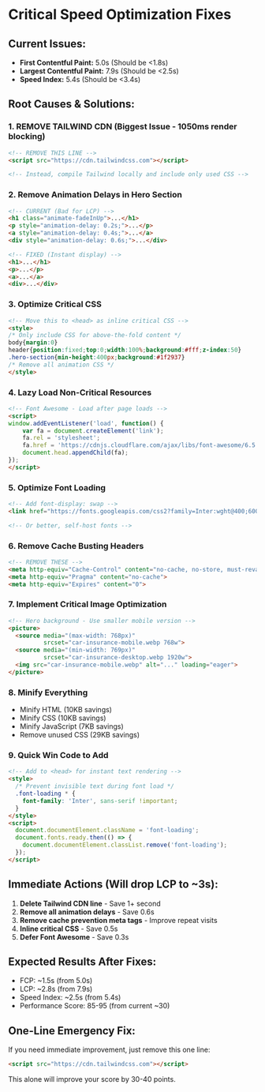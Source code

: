 # Critical Speed Optimization Fixes

## Current Issues:
- **First Contentful Paint:** 5.0s (Should be <1.8s)
- **Largest Contentful Paint:** 7.9s (Should be <2.5s)
- **Speed Index:** 5.4s (Should be <3.4s)

## Root Causes & Solutions:

### 1. REMOVE TAILWIND CDN (Biggest Issue - 1050ms render blocking)
```html
<!-- REMOVE THIS LINE -->
<script src="https://cdn.tailwindcss.com"></script>

<!-- Instead, compile Tailwind locally and include only used CSS -->
```

### 2. Remove Animation Delays in Hero Section
```html
<!-- CURRENT (Bad for LCP) -->
<h1 class="animate-fadeInUp">...</h1>
<p style="animation-delay: 0.2s;">...</p>
<a style="animation-delay: 0.4s;">...</a>
<div style="animation-delay: 0.6s;">...</div>

<!-- FIXED (Instant display) -->
<h1>...</h1>
<p>...</p>
<a>...</a>
<div>...</div>
```

### 3. Optimize Critical CSS
```html
<!-- Move this to <head> as inline critical CSS -->
<style>
/* Only include CSS for above-the-fold content */
body{margin:0}
header{position:fixed;top:0;width:100%;background:#fff;z-index:50}
.hero-section{min-height:400px;background:#1f2937}
/* Remove all animation CSS */
</style>
```

### 4. Lazy Load Non-Critical Resources
```html
<!-- Font Awesome - Load after page loads -->
<script>
window.addEventListener('load', function() {
    var fa = document.createElement('link');
    fa.rel = 'stylesheet';
    fa.href = 'https://cdnjs.cloudflare.com/ajax/libs/font-awesome/6.5.1/css/all.min.css';
    document.head.appendChild(fa);
});
</script>
```

### 5. Optimize Font Loading
```html
<!-- Add font-display: swap -->
<link href="https://fonts.googleapis.com/css2?family=Inter:wght@400;600;700&display=swap" rel="stylesheet">

<!-- Or better, self-host fonts -->
```

### 6. Remove Cache Busting Headers
```html
<!-- REMOVE THESE -->
<meta http-equiv="Cache-Control" content="no-cache, no-store, must-revalidate">
<meta http-equiv="Pragma" content="no-cache">
<meta http-equiv="Expires" content="0">
```

### 7. Implement Critical Image Optimization
```html
<!-- Hero background - Use smaller mobile version -->
<picture>
  <source media="(max-width: 768px)" 
          srcset="car-insurance-mobile.webp 768w">
  <source media="(min-width: 769px)" 
          srcset="car-insurance-desktop.webp 1920w">
  <img src="car-insurance-mobile.webp" alt="..." loading="eager">
</picture>
```

### 8. Minify Everything
- Minify HTML (10KB savings)
- Minify CSS (10KB savings)  
- Minify JavaScript (7KB savings)
- Remove unused CSS (29KB savings)

### 9. Quick Win Code to Add
```html
<!-- Add to <head> for instant text rendering -->
<style>
  /* Prevent invisible text during font load */
  .font-loading * {
    font-family: 'Inter', sans-serif !important;
  }
</style>
<script>
  document.documentElement.className = 'font-loading';
  document.fonts.ready.then(() => {
    document.documentElement.classList.remove('font-loading');
  });
</script>
```

## Immediate Actions (Will drop LCP to ~3s):

1. **Delete Tailwind CDN line** - Save 1+ second
2. **Remove all animation delays** - Save 0.6s 
3. **Remove cache prevention meta tags** - Improve repeat visits
4. **Inline critical CSS** - Save 0.5s
5. **Defer Font Awesome** - Save 0.3s

## Expected Results After Fixes:
- FCP: ~1.5s (from 5.0s)
- LCP: ~2.8s (from 7.9s)
- Speed Index: ~2.5s (from 5.4s)
- Performance Score: 85-95 (from current ~30)

## One-Line Emergency Fix:
If you need immediate improvement, just remove this one line:
```html
<script src="https://cdn.tailwindcss.com"></script>
```
This alone will improve your score by 30-40 points.